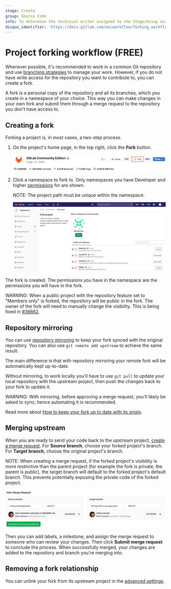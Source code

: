 ```yaml
---
stage: Create
group: Source Code
info: To determine the technical writer assigned to the Stage/Group associated with this page, see https://about.gitlab.com/handbook/engineering/ux/technical-writing/#assignments
disqus_identifier: 'https://docs.gitlab.com/ee/workflow/forking_workflow.html'
---
```


# Project forking workflow **(FREE)**

Whenever possible, it's recommended to work in a common Git repository and use
[branching strategies](../../../topics/gitlab_flow.md) to manage your work. However,
if you do not have write access for the repository you want to contribute to, you
can create a fork.

A fork is a personal copy of the repository and all its branches, which you create
in a namespace of your choice. This way you can make changes in your own fork and
submit them through a merge request to the repository you don't have access to.

## Creating a fork

Forking a project is, in most cases, a two-step process.

1. On the project's home page, in the top right, click the **Fork** button.

   ![Fork button](img/forking_workflow_fork_button.png)

1. Click a namespace to fork to. Only namespaces you have Developer and higher [permissions](../../permissions.md) for are shown.

   NOTE:
   The project path must be unique within the namespace.

   ![Choose namespace](img/forking_workflow_choose_namespace_v13_2.png)

The fork is created. The permissions you have in the namespace are the permissions you will have in the fork.

WARNING:
When a public project with the repository feature set to "Members
only" is forked, the repository will be public in the fork. The owner
of the fork will need to manually change the visibility. This is being
fixed in [#36662](https://gitlab.com/gitlab-org/gitlab/-/issues/36662).

## Repository mirroring

You can use [repository mirroring](repository_mirroring.md) to keep your fork synced with the original repository. You can also use `git remote add upstream` to achieve the same result.

The main difference is that with repository mirroring your remote fork will be automatically kept up-to-date.

Without mirroring, to work locally you'll have to use `git pull` to update your local repository
with the upstream project, then push the changes back to your fork to update it.

WARNING:
With mirroring, before approving a merge request, you'll likely be asked to sync; hence automating it is recommended.

Read more about [How to keep your fork up to date with its origin](https://about.gitlab.com/blog/2016/12/01/how-to-keep-your-fork-up-to-date-with-its-origin/).

## Merging upstream

When you are ready to send your code back to the upstream project,
[create a merge request](../merge_requests/creating_merge_requests.md). For **Source branch**,
choose your forked project's branch. For **Target branch**, choose the original project's branch.

NOTE:
When creating a merge request, if the forked project's visibility is more restrictive than the parent project (for example the fork is private, the parent is public), the target branch will default to the forked project's default branch. This prevents potentially exposing the private code of the forked project.

![Selecting branches](img/forking_workflow_branch_select.png)

Then you can add labels, a milestone, and assign the merge request to someone who can review
your changes. Then click **Submit merge request** to conclude the process. When successfully merged, your
changes are added to the repository and branch you're merging into.

## Removing a fork relationship

You can unlink your fork from its upstream project in the [advanced settings](../settings/index.md#removing-a-fork-relationship).
